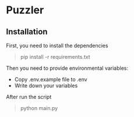# Puzzler

## Installation

First, you need to install the dependencies

> pip install -r requirements.txt

Then you need to provide environmental variables:

- Copy .env.example file to .env
- Write down your variables

After run the script

> python main.py